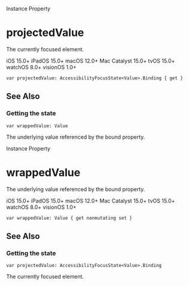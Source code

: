 Instance Property

# projectedValue

The currently focused element.

iOS 15.0+  iPadOS 15.0+  macOS 12.0+  Mac Catalyst 15.0+  tvOS 15.0+  watchOS
8.0+  visionOS 1.0+

    
    
    var projectedValue: AccessibilityFocusState<Value>.Binding { get }

## See Also

### Getting the state

`var wrappedValue: Value`

The underlying value referenced by the bound property.

Instance Property

# wrappedValue

The underlying value referenced by the bound property.

iOS 15.0+  iPadOS 15.0+  macOS 12.0+  Mac Catalyst 15.0+  tvOS 15.0+  watchOS
8.0+  visionOS 1.0+

    
    
    var wrappedValue: Value { get nonmutating set }

## See Also

### Getting the state

`var projectedValue: AccessibilityFocusState<Value>.Binding`

The currently focused element.

